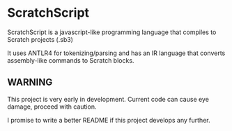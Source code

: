 ﻿# ScratchScript
ScratchScript is a javascript-like programming language that compiles to Scratch projects (.sb3)

It uses ANTLR4 for tokenizing/parsing and has an IR language that converts assembly-like commands to Scratch blocks.

## WARNING
This project is very early in development. Current code can cause eye damage, proceed with caution.

I promise to write a better README if this project develops any further.